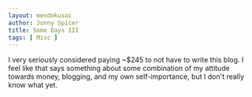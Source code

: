 ```yaml
---
layout: mendokusai
author: Jonny Spicer
title: Some Days III
tags: [ Misc ]
---
```

I very seriously considered paying ~$245 to not have to write this blog. I feel like that says something about some
combination of my attitude towards money, blogging, and my own self-importance, but I don't really know what yet.
